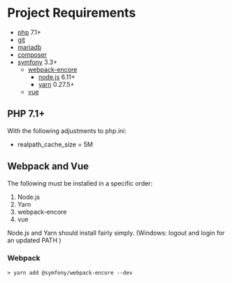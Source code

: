 # Project Requirements

* [php](http://php.net/downloads.php) 7.1+
* [git](https://git-scm.com/downloads)
* [mariadb](https://mariadb.org/)
* [composer](https://getcomposer.org/download/)
* [symfony](https://symfony.com/) 3.3+
    * [webpack-encore](https://symfony.com/doc/current/frontend.html)
        * [node.js](https://nodejs.org/en/download/) 6.11+
        * [yarn](https://yarnpkg.com/lang/en/docs/install/) 0.27.5+
    * [vue](https://vuejs.org)

## PHP 7.1+

With the following adjustments to php.ini:
* realpath_cache_size = 5M

## Webpack and Vue
The following must be installed in a specific order:
1. Node.js
2. Yarn
3. webpack-encore
4. vue

Node.js and Yarn should install fairly simply.
(Windows: logout and login for an updated PATH )

### Webpack

    > yarn add @symfony/webpack-encore --dev 
